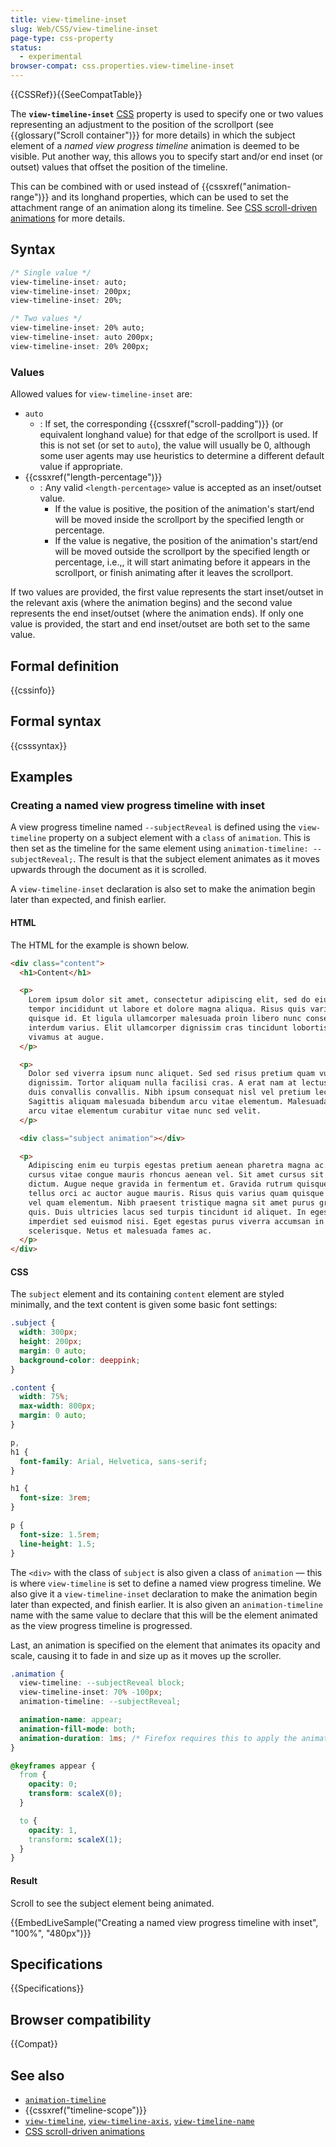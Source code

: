 ```yaml
---
title: view-timeline-inset
slug: Web/CSS/view-timeline-inset
page-type: css-property
status:
  - experimental
browser-compat: css.properties.view-timeline-inset
---
```


{{CSSRef}}{{SeeCompatTable}}

The **`view-timeline-inset`** [CSS](/en-US/docs/Web/CSS) property is used to specify one or two values representing an adjustment to the position of the scrollport (see {{glossary("Scroll container")}} for more details) in which the subject element of a _named view progress timeline_ animation is deemed to be visible. Put another way, this allows you to specify start and/or end inset (or outset) values that offset the position of the timeline.

This can be combined with or used instead of {{cssxref("animation-range")}} and its longhand properties, which can be used to set the attachment range of an animation along its timeline.
See [CSS scroll-driven animations](/en-US/docs/Web/CSS/CSS_scroll-driven_animations) for more details.

## Syntax

```css
/* Single value */
view-timeline-inset: auto;
view-timeline-inset: 200px;
view-timeline-inset: 20%;

/* Two values */
view-timeline-inset: 20% auto;
view-timeline-inset: auto 200px;
view-timeline-inset: 20% 200px;
```

### Values

Allowed values for `view-timeline-inset` are:

- `auto`
  - : If set, the corresponding {{cssxref("scroll-padding")}} (or equivalent longhand value) for that edge of the scrollport is used. If this is not set (or set to `auto`), the value will usually be 0, although some user agents may use heuristics to determine a different default value if appropriate.
- {{cssxref("length-percentage")}}
  - : Any valid `<length-percentage>` value is accepted as an inset/outset value.
    - If the value is positive, the position of the animation's start/end will be moved inside the scrollport by the specified length or percentage.
    - If the value is negative, the position of the animation's start/end will be moved outside the scrollport by the specified length or percentage, i.e.,, it will start animating before it appears in the scrollport, or finish animating after it leaves the scrollport.

If two values are provided, the first value represents the start inset/outset in the relevant axis (where the animation begins) and the second value represents the end inset/outset (where the animation ends). If only one value is provided, the start and end inset/outset are both set to the same value.

## Formal definition

{{cssinfo}}

## Formal syntax

{{csssyntax}}

## Examples

### Creating a named view progress timeline with inset

A view progress timeline named `--subjectReveal` is defined using the `view-timeline` property on a subject element with a `class` of `animation`.
This is then set as the timeline for the same element using `animation-timeline: --subjectReveal;`. The result is that the subject element animates as it moves upwards through the document as it is scrolled.

A `view-timeline-inset` declaration is also set to make the animation begin later than expected, and finish earlier.

#### HTML

The HTML for the example is shown below.

```html
<div class="content">
  <h1>Content</h1>

  <p>
    Lorem ipsum dolor sit amet, consectetur adipiscing elit, sed do eiusmod
    tempor incididunt ut labore et dolore magna aliqua. Risus quis varius quam
    quisque id. Et ligula ullamcorper malesuada proin libero nunc consequat
    interdum varius. Elit ullamcorper dignissim cras tincidunt lobortis feugiat
    vivamus at augue.
  </p>

  <p>
    Dolor sed viverra ipsum nunc aliquet. Sed sed risus pretium quam vulputate
    dignissim. Tortor aliquam nulla facilisi cras. A erat nam at lectus urna
    duis convallis convallis. Nibh ipsum consequat nisl vel pretium lectus.
    Sagittis aliquam malesuada bibendum arcu vitae elementum. Malesuada bibendum
    arcu vitae elementum curabitur vitae nunc sed velit.
  </p>

  <div class="subject animation"></div>

  <p>
    Adipiscing enim eu turpis egestas pretium aenean pharetra magna ac. Arcu
    cursus vitae congue mauris rhoncus aenean vel. Sit amet cursus sit amet
    dictum. Augue neque gravida in fermentum et. Gravida rutrum quisque non
    tellus orci ac auctor augue mauris. Risus quis varius quam quisque id diam
    vel quam elementum. Nibh praesent tristique magna sit amet purus gravida
    quis. Duis ultricies lacus sed turpis tincidunt id aliquet. In egestas erat
    imperdiet sed euismod nisi. Eget egestas purus viverra accumsan in nisl nisi
    scelerisque. Netus et malesuada fames ac.
  </p>
</div>
```

#### CSS

The `subject` element and its containing `content` element are styled minimally, and the text content is given some basic font settings:

```css
.subject {
  width: 300px;
  height: 200px;
  margin: 0 auto;
  background-color: deeppink;
}

.content {
  width: 75%;
  max-width: 800px;
  margin: 0 auto;
}

p,
h1 {
  font-family: Arial, Helvetica, sans-serif;
}

h1 {
  font-size: 3rem;
}

p {
  font-size: 1.5rem;
  line-height: 1.5;
}
```

The `<div>` with the class of `subject` is also given a class of `animation` — this is where `view-timeline` is set to define a named view progress timeline. We also give it a `view-timeline-inset` declaration to make the animation begin later than expected, and finish earlier. It is also given an `animation-timeline` name with the same value to declare that this will be the element animated as the view progress timeline is progressed.

Last, an animation is specified on the element that animates its opacity and scale, causing it to fade in and size up as it moves up the scroller.

```css
.animation {
  view-timeline: --subjectReveal block;
  view-timeline-inset: 70% -100px;
  animation-timeline: --subjectReveal;

  animation-name: appear;
  animation-fill-mode: both;
  animation-duration: 1ms; /* Firefox requires this to apply the animation */
}

@keyframes appear {
  from {
    opacity: 0;
    transform: scaleX(0);
  }

  to {
    opacity: 1,
    transform: scaleX(1);
  }
}
```

#### Result

Scroll to see the subject element being animated.

{{EmbedLiveSample("Creating a named view progress timeline with inset", "100%", "480px")}}

## Specifications

{{Specifications}}

## Browser compatibility

{{Compat}}

## See also

- [`animation-timeline`](/en-US/docs/Web/CSS/animation-timeline)
- {{cssxref("timeline-scope")}}
- [`view-timeline`](/en-US/docs/Web/CSS/view-timeline), [`view-timeline-axis`](/en-US/docs/Web/CSS/view-timeline-axis), [`view-timeline-name`](/en-US/docs/Web/CSS/view-timeline-name)
- [CSS scroll-driven animations](/en-US/docs/Web/CSS/CSS_scroll-driven_animations)
